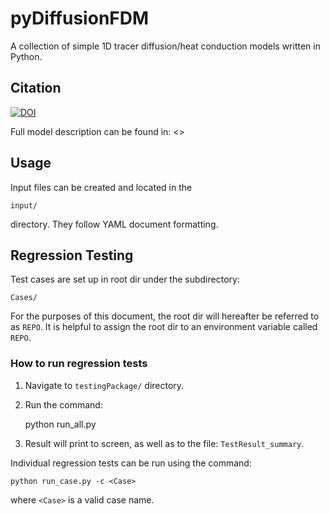 # pyDiffusionFDM

A collection of simple 1D tracer diffusion/heat conduction models written in Python.

Citation
--------

[![DOI](https://zenodo.org/badge/DOI/10.5281/zenodo.15428200.svg)](https://doi.org/10.5281/zenodo.15428200)


Full model description can be found in: <>


## Usage

Input files can be created and located in the 

    input/

directory. They follow YAML document formatting. 


## Regression Testing

Test cases are set up in root dir  under the subdirectory:

    Cases/

For the purposes of this document, the root dir will hereafter be referred to as ``REPO``. It is helpful to assign the root dir to an environment variable called ``REPO``.

### How to run regression tests

1. Navigate to ``testingPackage/`` directory. 

2. Run the command:
    
    python run_all.py

3. Result will print to screen, as well as to the file: ``TestResult_summary``.

Individual regression tests can be run using the command:

    python run_case.py -c <Case>

where ``<Case>`` is a valid case name.


